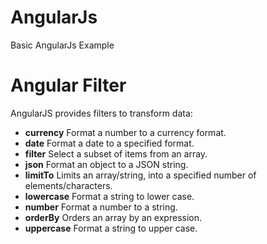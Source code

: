 # AngularJs
Basic AngularJs Example 

# Angular Filter

AngularJS provides filters to transform data:

- **currency** Format a number to a currency format.
- **date** Format a date to a specified format.
- **filter** Select a subset of items from an array.
- **json** Format an object to a JSON string.
- **limitTo** Limits an array/string, into a specified number of elements/characters.
- **lowercase** Format a string to lower case.
- **number** Format a number to a string.
- **orderBy** Orders an array by an expression.
- **uppercase** Format a string to upper case.
